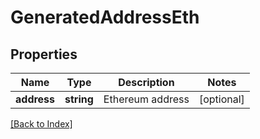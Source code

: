# GeneratedAddressEth

## Properties

Name | Type | Description | Notes
------------ | ------------- | ------------- | -------------
**address** | **string** | Ethereum address | [optional]

[[Back to Index]](../index.md)
